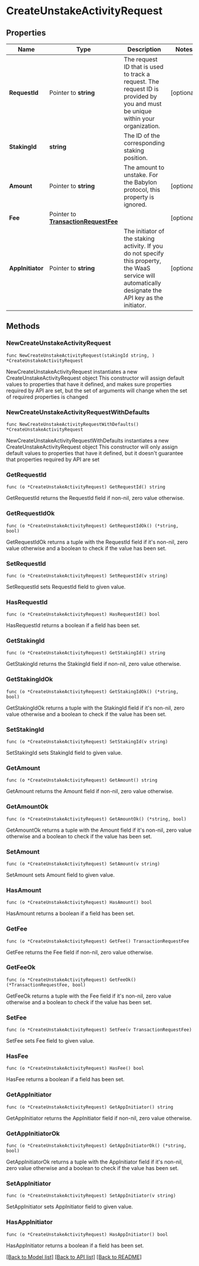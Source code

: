 # CreateUnstakeActivityRequest

## Properties

Name | Type | Description | Notes
------------ | ------------- | ------------- | -------------
**RequestId** | Pointer to **string** | The request ID that is used to track a request. The request ID is provided by you and must be unique within your organization. | [optional] 
**StakingId** | **string** | The ID of the corresponding staking position. | 
**Amount** | Pointer to **string** | The amount to unstake. For the Babylon protocol, this property is ignored. | [optional] 
**Fee** | Pointer to [**TransactionRequestFee**](TransactionRequestFee.md) |  | [optional] 
**AppInitiator** | Pointer to **string** | The initiator of the staking activity. If you do not specify this property, the WaaS service will automatically designate the API key as the initiator. | [optional] 

## Methods

### NewCreateUnstakeActivityRequest

`func NewCreateUnstakeActivityRequest(stakingId string, ) *CreateUnstakeActivityRequest`

NewCreateUnstakeActivityRequest instantiates a new CreateUnstakeActivityRequest object
This constructor will assign default values to properties that have it defined,
and makes sure properties required by API are set, but the set of arguments
will change when the set of required properties is changed

### NewCreateUnstakeActivityRequestWithDefaults

`func NewCreateUnstakeActivityRequestWithDefaults() *CreateUnstakeActivityRequest`

NewCreateUnstakeActivityRequestWithDefaults instantiates a new CreateUnstakeActivityRequest object
This constructor will only assign default values to properties that have it defined,
but it doesn't guarantee that properties required by API are set

### GetRequestId

`func (o *CreateUnstakeActivityRequest) GetRequestId() string`

GetRequestId returns the RequestId field if non-nil, zero value otherwise.

### GetRequestIdOk

`func (o *CreateUnstakeActivityRequest) GetRequestIdOk() (*string, bool)`

GetRequestIdOk returns a tuple with the RequestId field if it's non-nil, zero value otherwise
and a boolean to check if the value has been set.

### SetRequestId

`func (o *CreateUnstakeActivityRequest) SetRequestId(v string)`

SetRequestId sets RequestId field to given value.

### HasRequestId

`func (o *CreateUnstakeActivityRequest) HasRequestId() bool`

HasRequestId returns a boolean if a field has been set.

### GetStakingId

`func (o *CreateUnstakeActivityRequest) GetStakingId() string`

GetStakingId returns the StakingId field if non-nil, zero value otherwise.

### GetStakingIdOk

`func (o *CreateUnstakeActivityRequest) GetStakingIdOk() (*string, bool)`

GetStakingIdOk returns a tuple with the StakingId field if it's non-nil, zero value otherwise
and a boolean to check if the value has been set.

### SetStakingId

`func (o *CreateUnstakeActivityRequest) SetStakingId(v string)`

SetStakingId sets StakingId field to given value.


### GetAmount

`func (o *CreateUnstakeActivityRequest) GetAmount() string`

GetAmount returns the Amount field if non-nil, zero value otherwise.

### GetAmountOk

`func (o *CreateUnstakeActivityRequest) GetAmountOk() (*string, bool)`

GetAmountOk returns a tuple with the Amount field if it's non-nil, zero value otherwise
and a boolean to check if the value has been set.

### SetAmount

`func (o *CreateUnstakeActivityRequest) SetAmount(v string)`

SetAmount sets Amount field to given value.

### HasAmount

`func (o *CreateUnstakeActivityRequest) HasAmount() bool`

HasAmount returns a boolean if a field has been set.

### GetFee

`func (o *CreateUnstakeActivityRequest) GetFee() TransactionRequestFee`

GetFee returns the Fee field if non-nil, zero value otherwise.

### GetFeeOk

`func (o *CreateUnstakeActivityRequest) GetFeeOk() (*TransactionRequestFee, bool)`

GetFeeOk returns a tuple with the Fee field if it's non-nil, zero value otherwise
and a boolean to check if the value has been set.

### SetFee

`func (o *CreateUnstakeActivityRequest) SetFee(v TransactionRequestFee)`

SetFee sets Fee field to given value.

### HasFee

`func (o *CreateUnstakeActivityRequest) HasFee() bool`

HasFee returns a boolean if a field has been set.

### GetAppInitiator

`func (o *CreateUnstakeActivityRequest) GetAppInitiator() string`

GetAppInitiator returns the AppInitiator field if non-nil, zero value otherwise.

### GetAppInitiatorOk

`func (o *CreateUnstakeActivityRequest) GetAppInitiatorOk() (*string, bool)`

GetAppInitiatorOk returns a tuple with the AppInitiator field if it's non-nil, zero value otherwise
and a boolean to check if the value has been set.

### SetAppInitiator

`func (o *CreateUnstakeActivityRequest) SetAppInitiator(v string)`

SetAppInitiator sets AppInitiator field to given value.

### HasAppInitiator

`func (o *CreateUnstakeActivityRequest) HasAppInitiator() bool`

HasAppInitiator returns a boolean if a field has been set.


[[Back to Model list]](../README.md#documentation-for-models) [[Back to API list]](../README.md#documentation-for-api-endpoints) [[Back to README]](../README.md)



